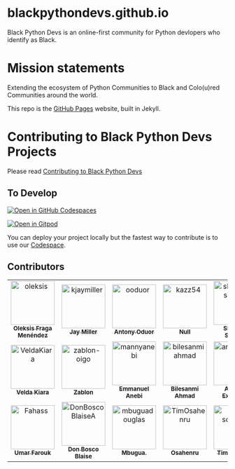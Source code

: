 # blackpythondevs.github.io

Black Python Devs is an online-first community for Python devlopers who identify as Black.

# Mission statements

Extending the ecosystem of Python Communities to Black and Colo(u)red Communities around the world.

This repo is the [GitHub Pages](https://pages.github.com/) website, built in Jekyll.

# Contributing to Black Python Devs Projects

Please read [Contributing to Black Python Devs](CONTRIBUTING.md)

## To Develop

[![Open in GitHub Codespaces](https://github.com/codespaces/badge.svg)](https://codespaces.new/BlackPythonDevs/blackpythondevs.github.io)

[![Open in Gitpod](https://gitpod.io/button/open-in-gitpod.svg)](https://gitpod.io/#https://github.com/BlackPythonDevs/blackpythondevs.github.io?folder=/workspace/blackpythondevs.github.io)

You can deploy your project locally but the fastest way to contribute is to use our [Codespace](https://github.com/features/codespaces/).

## Contributors

<!-- readme: collaborators,contributors -start -->
<table>
<tr>
    <td align="center">
        <a href="https://github.com/oleksis">
            <img src="https://avatars.githubusercontent.com/u/44526468?v=4" width="100;" alt="oleksis"/>
            <br />
            <sub><b>Oleksis Fraga Menéndez</b></sub>
        </a>
    </td>
    <td align="center">
        <a href="https://github.com/kjaymiller">
            <img src="https://avatars.githubusercontent.com/u/8632637?v=4" width="100;" alt="kjaymiller"/>
            <br />
            <sub><b>Jay Miller</b></sub>
        </a>
    </td>
    <td align="center">
        <a href="https://github.com/ooduor">
            <img src="https://avatars.githubusercontent.com/u/940630?v=4" width="100;" alt="ooduor"/>
            <br />
            <sub><b>Antony Oduor</b></sub>
        </a>
    </td>
    <td align="center">
        <a href="https://github.com/kazz54">
            <img src="https://avatars.githubusercontent.com/u/3674788?v=4" width="100;" alt="kazz54"/>
            <br />
            <sub><b>Null</b></sub>
        </a>
    </td>
    <td align="center">
        <a href="https://github.com/shaswat-satyam">
            <img src="https://avatars.githubusercontent.com/u/70892928?v=4" width="100;" alt="shaswat-satyam"/>
            <br />
            <sub><b>Shaswat Satyam</b></sub>
        </a>
    </td>
    <td align="center">
        <a href="https://github.com/dragid10">
            <img src="https://avatars.githubusercontent.com/u/4042877?v=4" width="100;" alt="dragid10"/>
            <br />
            <sub><b>Alex Oladele</b></sub>
        </a>
    </td></tr>
<tr>
    <td align="center">
        <a href="https://github.com/VeldaKiara">
            <img src="https://avatars.githubusercontent.com/u/32552296?v=4" width="100;" alt="VeldaKiara"/>
            <br />
            <sub><b>Velda Kiara</b></sub>
        </a>
    </td>
    <td align="center">
        <a href="https://github.com/zablon-oigo">
            <img src="https://avatars.githubusercontent.com/u/143833326?v=4" width="100;" alt="zablon-oigo"/>
            <br />
            <sub><b>Zablon</b></sub>
        </a>
    </td>
    <td align="center">
        <a href="https://github.com/mannyanebi">
            <img src="https://avatars.githubusercontent.com/u/25439000?v=4" width="100;" alt="mannyanebi"/>
            <br />
            <sub><b>Emmanuel Anebi</b></sub>
        </a>
    </td>
    <td align="center">
        <a href="https://github.com/bilesanmiahmad">
            <img src="https://avatars.githubusercontent.com/u/5029577?v=4" width="100;" alt="bilesanmiahmad"/>
            <br />
            <sub><b>Bilesanmi Ahmad</b></sub>
        </a>
    </td>
    <td align="center">
        <a href="https://github.com/anoexpected">
            <img src="https://avatars.githubusercontent.com/u/127868017?v=4" width="100;" alt="anoexpected"/>
            <br />
            <sub><b>Anotida Expected</b></sub>
        </a>
    </td>
    <td align="center">
        <a href="https://github.com/sandramsc">
            <img src="https://avatars.githubusercontent.com/u/19821445?v=4" width="100;" alt="sandramsc"/>
            <br />
            <sub><b>Sandra Ashipala</b></sub>
        </a>
    </td></tr>
<tr>
    <td align="center">
        <a href="https://github.com/Fahass">
            <img src="https://avatars.githubusercontent.com/u/120847330?v=4" width="100;" alt="Fahass"/>
            <br />
            <sub><b>Umar Farouk</b></sub>
        </a>
    </td>
    <td align="center">
        <a href="https://github.com/DonBoscoBlaiseA">
            <img src="https://avatars.githubusercontent.com/u/140850829?v=4" width="100;" alt="DonBoscoBlaiseA"/>
            <br />
            <sub><b>Don Bosco Blaise</b></sub>
        </a>
    </td>
    <td align="center">
        <a href="https://github.com/mbuguadouglas">
            <img src="https://avatars.githubusercontent.com/u/105845499?v=4" width="100;" alt="mbuguadouglas"/>
            <br />
            <sub><b>Mbugua.</b></sub>
        </a>
    </td>
    <td align="center">
        <a href="https://github.com/TimOsahenru">
            <img src="https://avatars.githubusercontent.com/u/93861430?v=4" width="100;" alt="TimOsahenru"/>
            <br />
            <sub><b>Osahenru</b></sub>
        </a>
    </td>
    <td align="center">
        <a href="https://github.com/tim-schilling">
            <img src="https://avatars.githubusercontent.com/u/1281215?v=4" width="100;" alt="tim-schilling"/>
            <br />
            <sub><b>Tim Schilling</b></sub>
        </a>
    </td>
    <td align="center">
        <a href="https://github.com/ankitgadling">
            <img src="https://avatars.githubusercontent.com/u/86833325?v=4" width="100;" alt="ankitgadling"/>
            <br />
            <sub><b>Null</b></sub>
        </a>
    </td></tr>
</table>
<!-- readme: collaborators,contributors -end -->